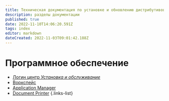 ```yaml
---
title: Техническая документация по установке и обновлению дистрибутивов проекта Optimacros.
description: разделы документации
published: true
date: 2022-11-10T14:06:20.591Z
tags: index
editor: markdown
dateCreated: 2022-11-03T09:01:42.188Z
---
```


# Программное обеспечение

- [Логин центр *Установка и обслуживание*](/login-center)
- [Воркспейс](/workspace)
- [Application Manager](/app_manager/home)
- [Document Printer](/doc_printer/home)
{.links-list}